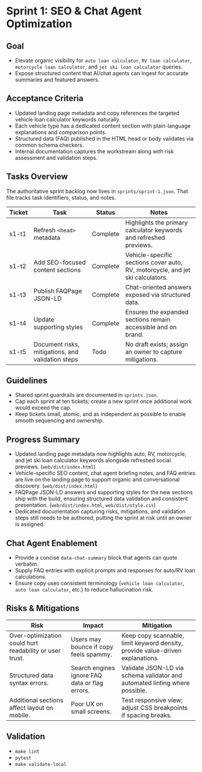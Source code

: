 # Sprint 1: SEO & Chat Agent Optimization

## Goal

- Elevate organic visibility for `auto loan calculator`, `RV loan calculator`, `motorcycle loan calculator`, and `jet ski loan calculator` queries.
- Expose structured content that AI/chat agents can ingest for accurate summaries and featured answers.

## Acceptance Criteria

- Updated landing page metadata and copy references the targeted vehicle loan calculator keywords naturally.
- Each vehicle type has a dedicated content section with plain-language explanations and comparison points.
- Structured data (FAQ) published in the HTML head or body validates via common schema checkers.
- Internal documentation captures the workstream along with risk assessment and validation steps.

## Tasks Overview

The authoritative sprint backlog now lives in `sprints/sprint-1.json`. That file tracks task identifiers, status, and notes.

| Ticket | Task                                              | Status   | Notes                                                                          |
| ------ | ------------------------------------------------- | -------- | ------------------------------------------------------------------------------ |
| s1-t1  | Refresh `<head>` metadata                         | Complete | Highlights the primary calculator keywords and refreshed previews.             |
| s1-t2  | Add SEO-focused content sections                  | Complete | Vehicle-specific sections cover auto, RV, motorcycle, and jet ski calculators. |
| s1-t3  | Publish FAQPage JSON-LD                           | Complete | Chat-oriented answers exposed via structured data.                             |
| s1-t4  | Update supporting styles                          | Complete | Ensures the expanded sections remain accessible and on brand.                  |
| s1-t5  | Document risks, mitigations, and validation steps | Todo     | No draft exists; assign an owner to capture mitigations.                       |

## Guidelines

- Shared sprint guardrails are documented in `sprints.json`.
- Cap each sprint at ten tickets; create a new sprint once additional work would exceed the cap.
- Keep tickets small, atomic, and as independent as possible to enable smooth sequencing and ownership.

## Progress Summary

- Updated landing page metadata now highlights auto, RV, motorcycle, and jet ski loan calculator keywords alongside refreshed social previews. (`web/dist/index.html`)
- Vehicle-specific SEO content, chat agent briefing notes, and FAQ entries are live on the landing page to support organic and conversational discovery. (`web/dist/index.html`)
- FAQPage JSON-LD answers and supporting styles for the new sections ship with the build, ensuring structured data validation and consistent presentation. (`web/dist/index.html`, `web/dist/style.css`)
- Dedicated documentation capturing risks, mitigations, and validation steps still needs to be authored, putting the sprint at risk until an owner is assigned.

## Chat Agent Enablement

- Provide a concise `data-chat-summary` block that agents can quote verbatim.
- Supply FAQ entries with explicit prompts and responses for auto/RV loan calculations.
- Ensure copy uses consistent terminology (`vehicle loan calculator`, `auto loan calculator`, etc.) to reduce hallucination risk.

## Risks & Mitigations

| Risk                                                    | Impact                                         | Mitigation                                                                     |
| ------------------------------------------------------- | ---------------------------------------------- | ------------------------------------------------------------------------------ |
| Over-optimization could hurt readability or user trust. | Users may bounce if copy feels spammy.         | Keep copy scannable, limit keyword density, provide value-driven explanations. |
| Structured data syntax errors.                          | Search engines ignore FAQ data or flag errors. | Validate JSON-LD via schema validator and automated linting where possible.    |
| Additional sections affect layout on mobile.            | Poor UX on small screens.                      | Test responsive view; adjust CSS breakpoints if spacing breaks.                |

## Validation

- `make lint`
- `pytest`
- `make validate-local`
